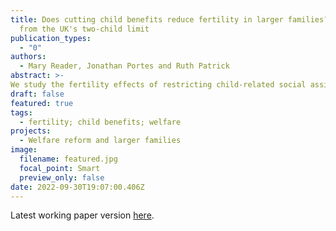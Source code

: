 ```yaml
---
title: Does cutting child benefits reduce fertility in larger families? Evidence
  from the UK's two-child limit
publication_types:
  - "0"
authors:
  - Mary Reader, Jonathan Portes and Ruth Patrick
abstract: >-
We study the fertility effects of restricting child-related social assistance to the first two children in the family. As of April 2017, all third and subsequent children born to low-income families in the UK were made ineligible for approximately 3000 GBP of means-tested child benefits per year. We leverage administrative births microdata to estimate the impact of the two-child limit on higher-order births with a triple differences approach. We find some suggestive evidence of a decline in higher-order fertility among low-income families. However, effects are not statistically significant and compared to previous research in the UK and elsewhere, the implied elasticities are small.
draft: false
featured: true
tags:
  - fertility; child benefits; welfare 
projects:
  - Welfare reform and larger families
image:
  filename: featured.jpg
  focal_point: Smart
  preview_only: false
date: 2022-09-30T19:07:00.406Z
---
```


Latest working paper version [here]([https://maryreader.com/publication/does-cutting-child-benefits-reduce-fertility-in-larger-families-evidence-from-the-uks-two-child-limit.pdf).
